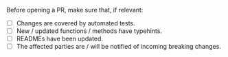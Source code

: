 Before opening a PR, make sure that, if relevant:
- [ ] Changes are covered by automated tests.
- [ ] New / updated functions / methods have typehints.
- [ ] READMEs have been updated.
- [ ] The affected parties are / will be notified of incoming breaking changes.
